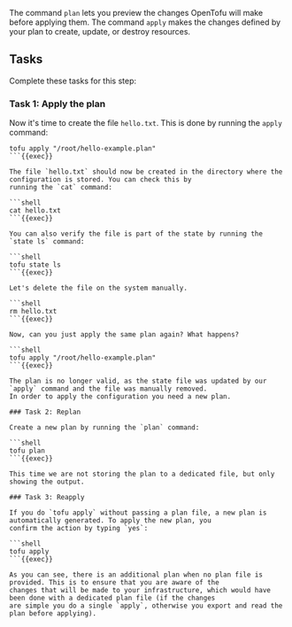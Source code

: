 The command `plan` lets you preview the changes OpenTofu will make before applying them. The command `apply` makes the
changes defined by your plan to create, update, or destroy resources.

## Tasks

Complete these tasks for this step:

### Task 1: Apply the plan

Now it's time to create the file `hello.txt`. This is done by running the `apply` command:

```shell
tofu apply "/root/hello-example.plan"
```{{exec}}

The file `hello.txt` should now be created in the directory where the configuration is stored. You can check this by
running the `cat` command:

```shell
cat hello.txt
```{{exec}}

You can also verify the file is part of the state by running the `state ls` command:

```shell
tofu state ls
```{{exec}}

Let's delete the file on the system manually.

```shell
rm hello.txt
```{{exec}}

Now, can you just apply the same plan again? What happens?

```shell
tofu apply "/root/hello-example.plan"
```{{exec}}

The plan is no longer valid, as the state file was updated by our `apply` command and the file was manually removed.
In order to apply the configuration you need a new plan. 

### Task 2: Replan

Create a new plan by running the `plan` command:

```shell
tofu plan
```{{exec}}

This time we are not storing the plan to a dedicated file, but only showing the output.

### Task 3: Reapply

If you do `tofu apply` without passing a plan file, a new plan is automatically generated. To apply the new plan, you
confirm the action by typing `yes`:

```shell
tofu apply
```{{exec}}

As you can see, there is an additional plan when no plan file is provided. This is to ensure that you are aware of the
changes that will be made to your infrastructure, which would have been done with a dedicated plan file (if the changes
are simple you do a single `apply`, otherwise you export and read the plan before applying).
